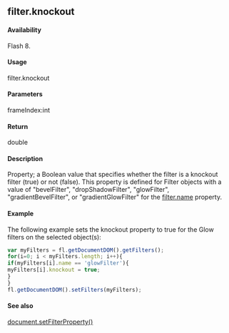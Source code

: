 ## filter.knockout

#### Availability

Flash 8.

#### Usage

filter.knockout

#### Parameters

frameIndex:int

#### Return

double

#### Description

Property; a Boolean value that specifies whether the filter is a knockout filter (true) or not (false). This property is defined for Filter objects with a value of "bevelFilter", "dropShadowFilter", "glowFilter", "gradientBevelFilter", or "gradientGlowFilter" for the [filter.name](../Filter_object/filter13.md) property.

#### Example

The following example sets the knockout property to true for the Glow filters on the selected object(s):
```javascript
var myFilters = fl.getDocumentDOM().getFilters();
for(i=0; i < myFilters.length; i++){
if(myFilters[i].name == 'glowFilter'){
myFilters[i].knockout = true;
}
}
fl.getDocumentDOM().setFilters(myFilters);

```
#### See also

[document.setFilterProperty()](../Document_object/docum520.md)

<span id="filter.name" class="anchor"></span>

